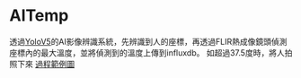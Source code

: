 # AITemp
透過[YoloV5](https://github.com/ultralytics/yolov5)的AI影像辨識系統，先辨識到人的座標，再透過FLIR熱成像鏡頭偵測座標內的最大溫度，並將偵測到的溫度上傳到influxdb。
如超過37.5度時，將人拍照下來
[過程範例圖](https://github.com/WL107/AITemp/tree/main/exp)